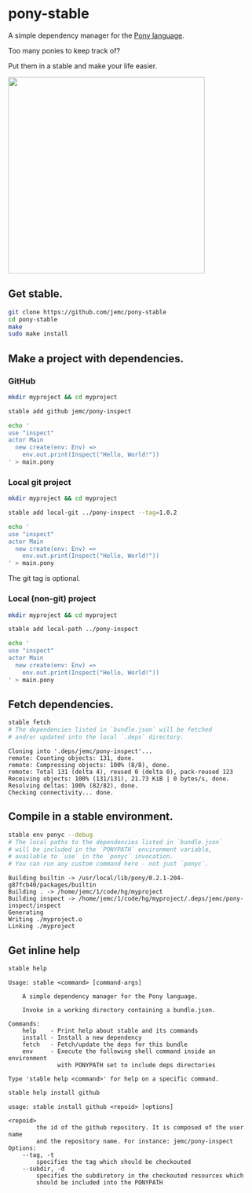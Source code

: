 # pony-stable

A simple dependency manager for the [Pony language](http://www.ponylang.org/).

Too many ponies to keep track of?

Put them in a stable and make your life easier.

<a href="https://openclipart.org/detail/11509/rpg-map-symbols-stables"><img src="https://openclipart.org/download/11509/nicubunu-RPG-map-symbols-Stables.svg" width="400px" /></a>

## Get stable.

```bash
git clone https://github.com/jemc/pony-stable
cd pony-stable
make
sudo make install
```

## Make a project with dependencies.

### GitHub

```bash
mkdir myproject && cd myproject

stable add github jemc/pony-inspect

echo '
use "inspect"
actor Main
  new create(env: Env) =>
    env.out.print(Inspect("Hello, World!"))
' > main.pony
```

### Local git project

```bash
mkdir myproject && cd myproject

stable add local-git ../pony-inspect --tag=1.0.2

echo '
use "inspect"
actor Main
  new create(env: Env) =>
    env.out.print(Inspect("Hello, World!"))
' > main.pony
```

The git tag is optional.

### Local (non-git) project

```bash
mkdir myproject && cd myproject

stable add local-path ../pony-inspect

echo '
use "inspect"
actor Main
  new create(env: Env) =>
    env.out.print(Inspect("Hello, World!"))
' > main.pony
```

## Fetch dependencies.

```bash
stable fetch
# The dependencies listed in `bundle.json` will be fetched
# and/or updated into the local `.deps` directory.
```
```
Cloning into '.deps/jemc/pony-inspect'...
remote: Counting objects: 131, done.
remote: Compressing objects: 100% (8/8), done.
remote: Total 131 (delta 4), reused 0 (delta 0), pack-reused 123
Receiving objects: 100% (131/131), 21.73 KiB | 0 bytes/s, done.
Resolving deltas: 100% (82/82), done.
Checking connectivity... done.
```

## Compile in a stable environment.

```bash
stable env ponyc --debug
# The local paths to the dependencies listed in `bundle.json`
# will be included in the `PONYPATH` environment variable,
# available to `use` in the `ponyc` invocation.
# You can run any custom command here - not just `ponyc`.
```
```
Building builtin -> /usr/local/lib/pony/0.2.1-204-g87fcb40/packages/builtin
Building . -> /home/jemc/1/code/hg/myproject
Building inspect -> /home/jemc/1/code/hg/myproject/.deps/jemc/pony-inspect/inspect
Generating
Writing ./myproject.o
Linking ./myproject
```

## Get inline help

```bash
stable help
```
```
Usage: stable <command> [command-args]

    A simple dependency manager for the Pony language.

    Invoke in a working directory containing a bundle.json.

Commands:
    help    - Print help about stable and its commands
    install - Install a new dependency
    fetch   - Fetch/update the deps for this bundle
    env     - Execute the following shell command inside an environment
              with PONYPATH set to include deps directories

Type 'stable help <command>' for help on a specific command.
```

```bash
stable help install github
```
```
usage: stable install github <repoid> [options]

<repoid>
        the id of the github repository. It is composed of the user name
        and the repository name. For instance: jemc/pony-inspect
Options:
    --tag, -t
        specifies the tag which should be checkouted
    --subdir, -d
        specifies the subdiretory in the checkouted resources which
        should be included into the PONYPATH
```
